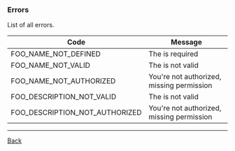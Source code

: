 ### Errors

List of all errors.

| Code                           | Message                                      |
|--------------------------------|----------------------------------------------|
| FOO_NAME_NOT_DEFINED | The  is required |
| FOO_NAME_NOT_VALID | The  is not valid |
| FOO_NAME_NOT_AUTHORIZED | You're not authorized, missing  permission |
| FOO_DESCRIPTION_NOT_VALID | The  is not valid |
| FOO_DESCRIPTION_NOT_AUTHORIZED | You're not authorized, missing  permission |

---
[Back](index.md)